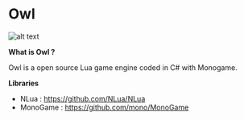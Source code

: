 Owl
=========

![alt text](https://raw.githubusercontent.com/valdgeorgio/Owl/master/%40Resources/%40Textures/Logo/logo_128.png "Owl Logo")

**What is Owl ?**

Owl is a open source Lua game engine coded in C# with Monogame.



**Libraries**

- NLua : https://github.com/NLua/NLua
- MonoGame : https://github.com/mono/MonoGame
